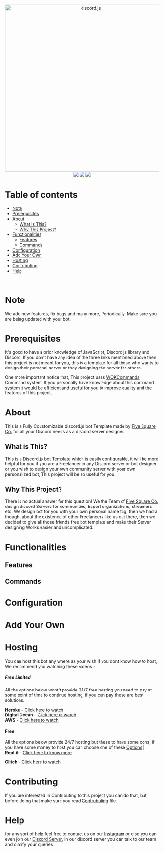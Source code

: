 <!-- Contents -->
<div align="center">
<br />
<img src="https://discordpy.readthedocs.io/en/stable/_images/snake_dark.svg" width="546" alt="discord.js" />
<br />
<img  src="https://img.shields.io/github/stars/FiveSquareCo/discord-bot-template?style=for-the-badge">
<img src="https://img.shields.io/github/forks/FiveSquareCo/discord-bot-template?label=uses%2Fcontrubutions&style=for-the-badge">
<img src="https://img.shields.io/github/license/FiveSquareCo/discord-bot-template?style=for-the-badge">
</div>

# Table of contents

- [Note](#note)
- [Prerequisites](#prerequisites)
- [About](#About)
  - [What is This?](#What-is-this?)
  - [Why This Project?](#Why-This-Project)
- [Functionalities](#Functionalities)
  - [Features](#Features)
  - [Commands](#Commands)
- [Configuration](#Configuration)
- [Add Your Own](#add-your-own)
- [Hosting](#Hosting)
- [Contributing](#Contributing)
- [Help](#Help)

<!-- About -->
<br />

# Note

We add new features, fix bugs and many more, Periodically. Make sure you are being updated with your bot.

# Prerequisites

It's good to have a prior knowledge of JavaScript, Discord.js library and Discord. If you don't have any idea of the three links mentioned above then this project is not meant for you, this is a template for all those who wants to design their personal server or they designing the server for others.

One more important notice that, This project uses [WOKCommands](https://www.npmjs.com/package/wokcommands) Command system. If you personally have knowledge about this command system it would be efficient and useful for you to improve quality and the features of this project.

# About

This is a Fully Coustomizable discord.js bot Template made by [Five Square Co.](https://github.com/FiveSquareCo) for all your Discord needs as a discord server designer.

## What is This?

This is a Discord.js bot Template which is easily configurable, it will be more helpful for you if you are a Freelancer in any Discord server or bot designer or you wish to design your own community server with your own personalized bot, This project will be so useful for you.

## Why This Project?

There is no actual answer for this question! We the Team of [Five Square Co.](https://github.com/FiveSquareCo) design discord Servers for communities, Esport organizations, streamers etc. We design bot for you with your own personal name tag, then we had a thought about the existence of other Freelancers like us out there, then we decided to give all those friends free bot template and make their Server designing Works easier and uncomplicated.

# Functionalities

## Features

## Commands

# Configuration

# Add Your Own

# Hosting

You can host this bot any where as your wish if you dont know how to host, We recommend you watching these videos -

##### Free Limited

All the options below wont't provide 24/7 free hosting you need to pay at some point of time to continue hosting, if you can pay these are best solutions.

**Heroku** - [Click here to watch](https://youtu.be/OFearuMjI4s) <br />
**Digital Ocean** - [Click here to watch](https://youtu.be/lskn1Xr-q8E) <br />
**AWS** - [Click here to watch](https://youtu.be/bAnmI4mwGcs) <br/>

#### Free

All the options below provide 24/7 hosting but these to have some cons, if you have some money to host you can choose one of these [Options](#free-limited)
|
**Repl.it** - [Click here to know more](https://repl.it/talk/learn/Hosting-discordjs-bots-on-replit-Works-for-both-discordjs-and-Eris/11027)

**Glitch** - [Click here to watch](https://www.youtube.com/watch?v=uv0hcWw7jdA)

# Contributing

If you are interested in Contributing to this project you can do that, but before doing that make sure you read [Contrubuting](https://github.com/FiveSquareCo/discord-bot-template/blob/main/CONTRUBUTING.md) file.

# Help

for any sort of help feel free to contact us on our [Instagram](https://www.instagram.com/fivesquarein/) or else you can even join our [Discord Server](https://discord.gg/R5yfU3Ve7H), in our discord server you can talk to our team and clarify your queries
